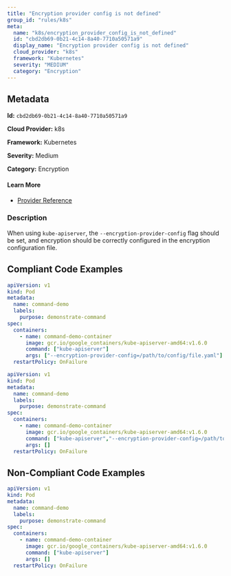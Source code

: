 ```yaml
---
title: "Encryption provider config is not defined"
group_id: "rules/k8s"
meta:
  name: "k8s/encryption_provider_config_is_not_defined"
  id: "cbd2db69-0b21-4c14-8a40-7710a50571a9"
  display_name: "Encryption provider config is not defined"
  cloud_provider: "k8s"
  framework: "Kubernetes"
  severity: "MEDIUM"
  category: "Encryption"
---
```

## Metadata

**Id:** `cbd2db69-0b21-4c14-8a40-7710a50571a9`

**Cloud Provider:** k8s

**Framework:** Kubernetes

**Severity:** Medium

**Category:** Encryption

#### Learn More

 - [Provider Reference](https://kubernetes.io/docs/reference/command-line-tools-reference/kube-apiserver/)

### Description

 When using `kube-apiserver`, the `--encryption-provider-config` flag should be set, and encryption should be correctly configured in the encryption configuration file.


## Compliant Code Examples
```yaml
apiVersion: v1
kind: Pod
metadata:
  name: command-demo
  labels:
    purpose: demonstrate-command
spec:
  containers:
    - name: command-demo-container
      image: gcr.io/google_containers/kube-apiserver-amd64:v1.6.0
      command: ["kube-apiserver"]
      args: ["--encryption-provider-config=/path/to/config/file.yaml"]
  restartPolicy: OnFailure

```

```yaml
apiVersion: v1
kind: Pod
metadata:
  name: command-demo
  labels:
    purpose: demonstrate-command
spec:
  containers:
    - name: command-demo-container
      image: gcr.io/google_containers/kube-apiserver-amd64:v1.6.0
      command: ["kube-apiserver","--encryption-provider-config=/path/to/config/file.yaml"]
      args: []
  restartPolicy: OnFailure

```
## Non-Compliant Code Examples
```yaml
apiVersion: v1
kind: Pod
metadata:
  name: command-demo
  labels:
    purpose: demonstrate-command
spec:
  containers:
    - name: command-demo-container
      image: gcr.io/google_containers/kube-apiserver-amd64:v1.6.0
      command: ["kube-apiserver"]
      args: []
  restartPolicy: OnFailure

```